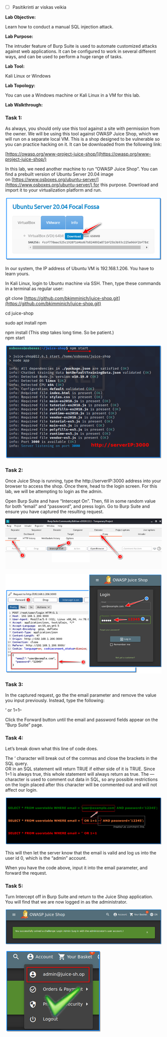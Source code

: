 - [ ] Pasitikrinti ar viskas veikia

**Lab Objective:**

Learn how to conduct a manual SQL injection attack.

**Lab Purpose:**

The intruder feature of Burp Suite is used to automate customized attacks against web applications. It can be configured to work in several different ways, and can be used to perform a huge range of tasks.

**Lab Tool:**

Kali Linux or Windows

**Lab Topology:**

You can use a Windows machine or Kali Linux in a VM for this lab.

**Lab Walkthrough:**

### Task 1:

As always, you should only use this tool against a site with permission from the owner. We will be using this tool against OWASP Juice Shop, which we will run on a separate local VM. This is a shop designed to be vulnerable so you can practice hacking on it. It can be downloaded from the following link:

[https://owasp.org/www-project-juice-shop/](https://owasp.org/www-project-juice-shop/)

In this lab, we need another machine to run “OWASP Juice Shop”. You can find a prebuilt version of Ubuntu Server 20.04 image on [https://www.osboxes.org/ubuntu-server/](https://www.osboxes.org/ubuntu-server/) for this purpose. Download and import it to your virtualization platform and run.

![ubuntu](attachements/ubuntu.png)

In our system, the IP address of Ubuntu VM is 192.168.1.206. You have to learn yours.

In Kali Linux, login to Ubuntu machine via SSH. Then, type these commands in a terminal as regular user:

git clone [https://github.com/bkimminich/juice-shop.git](https://github.com/bkimminich/juice-shop.git)

cd juice-shop

sudo apt install npm

npm install (This step takes long time. So be patient.)  
npm start

![nmp start](attachements/nmp_start.png)

### Task 2:

Once Juice Shop is running, type the http://serverIP:3000 address into your browser to access the shop. Once there, head to the login screen. For this lab, we will be attempting to login as the admin.

Open Burp Suite and have “Intercept On”. Then, fill in some random value for both “email” and “password”, and press login. Go to Burp Suite and ensure you have captured the resulting request.

![burp suite](attachements/burp_suite-6.png)

![owasp juice shop](attachements/owasp_juice_shop-2.png)

### Task 3:

In the captured request, go the the email parameter and remove the value you input previously. Instead, type the following:

‘ or 1=1–

Click the Forward button until the email and password fields appear on the “Burp Suite” page.

### Task 4:

Let’s break down what this line of code does.

The ‘ character will break out of the commas and close the brackets in the SQL query.  
OR in an SQL statement will return TRUE if either side of it is TRUE. Since 1=1 is always true, this whole statement will always return as true. The — character is used to comment out data in SQL, so any possible restrictions on the login placed after this character will be commented out and will not affect our login.

![sql injection](attachements/sql_injection.png)

This will then let the server know that the email is valid and log us into the user id 0, which is the “admin” account.

When you have the code above, input it into the email parameter, and forward the request.

### Task 5:

Turn Intercept off in Burp Suite and return to the Juice Shop application. You will find that we are now logged in as the administrator.

![owasp juice](attachements/owasp_juice-1.png)

![owasp juice](attachements/owasp_juice.png)